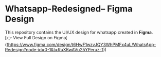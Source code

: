 # Whatsapp-Redesigned– Figma Design

This repository contains the UI/UX design for whatsapp created in **Figma**.
<br>
[👉 View Full Design on Figma]
<br>
((https://www.figma.com/design/t6HwF1wzvJQY3WhPMFx4uL/WhatsApp-Redesign?node-id=0-1&t=RuXKwAVu25YPeruz-1))
